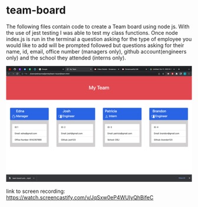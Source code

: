 # team-board

The following files contain code to create a Team board using node js.
With the use of jest testing I was able to test my class functions.
Once node index.js is run in the terminal a question asking for the type of employee you would like to add will be prompted followed but questions asking for their name, id, email, office number (managers only), github account(engineers only) and the school they attended (interns only).

![screenshot of team board](./Assets//Screen%20Shot%202022-10-11%20at%206.14.19%20PM.png)


link to screen recording: https://watch.screencastify.com/v/JqSxw0eP4WUIyQhBifeC

